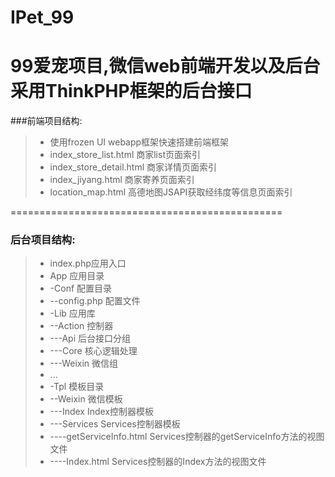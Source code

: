 # IPet_99
99爱宠项目,微信web前端开发以及后台采用ThinkPHP框架的后台接口
================================================
###前端项目结构:
>- 使用frozen UI webapp框架快速搭建前端框架
>- index_store_list.html 商家list页面索引
>- index_store_detail.html 商家详情页面索引
>- index_jiyang.html 商家寄养页面索引
>- location_map.html 高德地图JSAPI获取经纬度等信息页面索引

===============================================
### 后台项目结构:
>- index.php应用入口
>- App     应用目录
>- -Conf   配置目录
>- --config.php    配置文件
>- -Lib    应用库
>- --Action 控制器
>- ---Api  后台接口分组
>- ---Core 核心逻辑处理
>- ---Weixin 微信组
>- ...
>- -Tpl    模板目录
>- --Weixin 微信模板
>- ---Index    Index控制器模板
>- ---Services Services控制器模板
>- ----getServiceInfo.html Services控制器的getServiceInfo方法的视图文件
>- ----Index.html Services控制器的Index方法的视图文件
